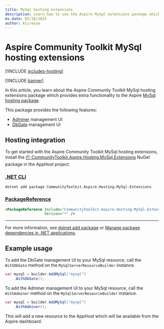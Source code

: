 ```yaml
---
title: MySql hosting extensions
description: Learn how to use the Aspire MySql extensions package which provides extra functionality to the Aspire MySql hosting package.
ms.date: 05/28/2025
author: Alirexaa
---
```


# Aspire Community Toolkit MySql hosting extensions

[!INCLUDE [includes-hosting](../includes/includes-hosting.md)]

[!INCLUDE [banner](includes/banner.md)]

In this article, you learn about the Aspire Community Toolkit MySql hosting extensions package which provides extra functionality to the Aspire [MySql hosting package](https://nuget.org/packages/Aspire.Hosting.MySql).

This package provides the following features:

- [Adminer](https://adminer.org/) management UI
- [DbGate](https://dbgate.org/) management UI

## Hosting integration

To get started with the Aspire Community Toolkit MySql hosting extensions, install the [📦 CommunityToolkit.Aspire.Hosting.MySql.Extensions](https://nuget.org/packages/CommunityToolkit.Aspire.Hosting.MySql.Extensions) NuGet package in the AppHost project.

### [.NET CLI](#tab/dotnet-cli)

```dotnetcli
dotnet add package CommunityToolkit.Aspire.Hosting.MySql.Extensions
```

### [PackageReference](#tab/package-reference)

```xml
<PackageReference Include="CommunityToolkit.Aspire.Hosting.MySql.Extensions"
                  Version="*" />
```

---

For more information, see [dotnet add package](/dotnet/core/tools/dotnet-add-package) or [Manage package dependencies in .NET applications](/dotnet/core/tools/dependencies).

## Example usage

To add the DbGate management UI to your MySql resource, call the `WithDbGate` method on the `MySqlServerResourceBuilder` instance.

```csharp
var mysql = builder.AddMySql("mysql")
    .WithDbGate();
```

To add the Adminer management UI to your MySql resource, call the `WithAdminer` method on the `MySqlServerResourceBuilder` instance.

```csharp
var mysql = builder.AddMySql("mysql")
    .WithAdminer();
```

This will add a new resource to the AppHost which will be available from the Aspire dashboard.
